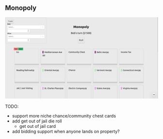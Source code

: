 ## Monopoly

![screen](screen1.png)

TODO:

- support more niche chance/community chest cards
- add get out of jail die roll
  - get out of jail card
- add bidding support when anyone lands on property?
